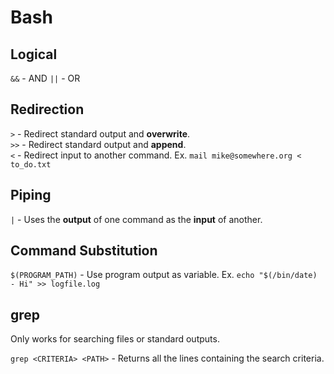 # Bash

## Logical
`&&` - AND
`||` - OR

## Redirection
`>` - Redirect standard output and **overwrite**.  
`>>` - Redirect standard output and **append**.  
`<` - Redirect input to another command. Ex. `mail mike@somewhere.org < to_do.txt`

## Piping
`|` - Uses the **output** of one command as the **input** of another.

## Command Substitution
`$(PROGRAM_PATH)` - Use program output as variable. Ex. `echo "$(/bin/date) - Hi" >> logfile.log`

## grep
Only works for searching files or standard outputs.  

`grep <CRITERIA> <PATH>` - Returns all the lines containing the search criteria.
